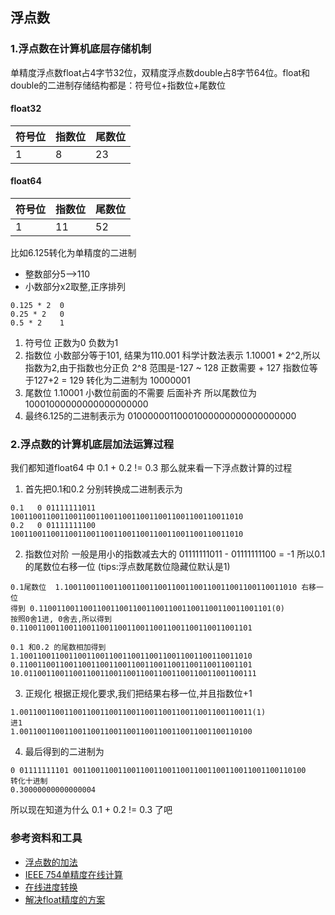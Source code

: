 ## 浮点数

### 1.浮点数在计算机底层存储机制
单精度浮点数float占4字节32位，双精度浮点数double占8字节64位。float和double的二进制存储结构都是：符号位+指数位+尾数位

#### float32
| 符号位  | 指数位  | 尾数位  |
| ------------ | ------------ | ------------ |
|  1 | 8  |  23 |

#### float64

| 符号位  | 指数位  | 尾数位  |
| ------------ | ------------ | ------------ |
|  1 | 11 |  52 |


比如6.125转化为单精度的二进制
+ 整数部分5-->110
+ 小数部分x2取整,正序排列 
```
0.125 * 2  0
0.25 * 2   0
0.5 * 2    1
```

1. 符号位 正数为0 负数为1
2. 指数位 小数部分等于101, 结果为110.001 科学计数法表示 1.10001 * 2^2,所以指数为2,由于指数也分正负 2^8 范围是-127 ~ 128 正数需要 + 127  指数位等于127+2 = 129 转化为二进制为 10000001 
3. 尾数位 1.10001 小数位前面的不需要 后面补齐 所以尾数位为 10001000000000000000000
4. 最终6.125的二进制表示为 01000000110001000000000000000000


### 2.浮点数的计算机底层加法运算过程

我们都知道float64 中 0.1 + 0.2 != 0.3 那么就来看一下浮点数计算的过程

1. 首先把0.1和0.2 分别转换成二进制表示为
```
0.1   0 01111111011 1001100110011001100110011001100110011001100110011010
0.2   0 01111111100 1001100110011001100110011001100110011001100110011010
```

2. 指数位对阶 一般是用小的指数减去大的 01111111011 - 01111111100 = -1 所以0.1 的尾数位右移一位 (tips:浮点数尾数位隐藏位默认是1)
```
0.1尾数位  1.1001100110011001100110011001100110011001100110011010 右移一位
得到 0.1100110011001100110011001100110011001100110011001101(0)
按照0舍1进, 0舍去,所以得到  
0.1100110011001100110011001100110011001100110011001101

0.1 和0.2 的尾数相加得到
1.1001100110011001100110011001100110011001100110011010
0.1100110011001100110011001100110011001100110011001101
10.0110011001100110011001100110011001100110011001100111
```

3. 正规化 根据正规化要求,我们把结果右移一位,并且指数位+1
```
1.0011001100110011001100110011001100110011001100110011(1)
进1
1.0011001100110011001100110011001100110011001100110100
```

4. 最后得到的二进制为 
```
0 01111111101 0011001100110011001100110011001100110011001100110100
转化十进制
0.30000000000000004
```

所以现在知道为什么 0.1 + 0.2 != 0.3 了吧

### 参考资料和工具
+ [浮点数的加法](https://blog.csdn.net/m0_37972557/article/details/84594879)
+ [IEEE 754单精度在线计算](http://www.styb.cn/cms/ieee_754.php)
+ [在线进度转换](https://tool.lu/hexconvert/)
+ [解决float精度的方案](https://draveness.me/whys-the-design-decimal-and-rational/)